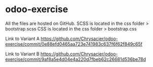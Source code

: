 # odoo-exercise

All the files are hosted on GitHub.
SCSS is located in the css folder > bootstrap.scss
CSS is located in the css folder > bootstrap.css

Link to Variant A https://github.com/Chrysacier/odoo-exercise/commit/0e88efd0465aa723e741983c637f6f62f849c65f

Link to Variant B https://github.com/Chrysacier/odoo-exercise/commit/9af8a5e4d04e4a220d7fbeb62c26681d536be78d
